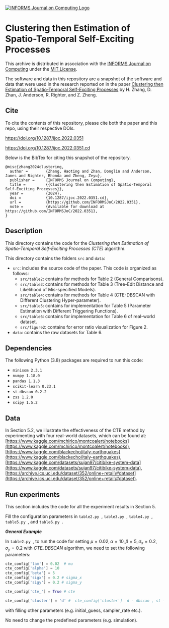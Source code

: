 [![INFORMS Journal on Computing Logo](https://INFORMSJoC.github.io/logos/INFORMS_Journal_on_Computing_Header.jpg)](https://pubsonline.informs.org/journal/ijoc)

# Clustering then Estimation of Spatio-Temporal Self-Exciting Processes

This archive is distributed in association with the [INFORMS Journal on
Computing](https://pubsonline.informs.org/journal/ijoc) under the [MIT License](LICENSE.txt).

The software and data in this repository are a snapshot of the software and data
that were used in the research reported on in the paper
[Clustering then Estimation of Spatio-Temporal Self-Exciting Processes](https://doi.org/10.1287/ijoc.2022.0314) by H. Zhang, D. Zhan, J. Anderson, R. Righter, and Z. Zheng.


## Cite

To cite the contents of this repository, please cite both the paper and this repo, using their respective DOIs.

https://doi.org/10.1287/ijoc.2022.0351

https://doi.org/10.1287/ijoc.2022.0351.cd

Below is the BibTex for citing this snapshot of the repository.

```
@misc{zhang2024clustering,
  author =        {Zhang, Haoting and Zhan, Donglin and Anderson, James and Righter, Rhonda and Zheng, Zeyu},
  publisher =     {INFORMS Journal on Computing},
  title =         {{Clustering then Estimation of Spatio-Temporal Self-Exciting Processes}},
  year =          {2024},
  doi =           {10.1287/ijoc.2022.0351.cd},
  url =           {https://github.com/INFORMSJoC/2022.0351},
  note =          {Available for download at https://github.com/INFORMSJoC/2022.0351},
}  
```

## Description

This directory contains the code for the _Clustering then Estimation of Spatio-Temporal Self-Exciting Processes (CTE)_ algorithm.

This directory contains the folders `src` and `data`:
- `src`: includes the source code of the paper. This code is organized as follows:
  - `src/table2`: contains for methods for Table 2 (General Comparisons).
  - `src/table3`: contains for methods for Table 3 (Tree-Edit Distance and Likelihood of Mis-specified Models).
  - `src/table4`: contains for methods for Table 4 (CTE-DBSCAN with Different Clustering Hyper-parameter).
  - `src/table5`: contains for implementation for Table 5 (Parameter Estimation with Different Triggering Functions).
  - `src/table6`: contains for implementation for Table 6 of real-world dataset.
  - `src/figure2`: contains for error ratio visualization for Figure 2.
- `data`: contains the raw datasets for Table 6.

## Dependencies
The following Python (3.8) packages are required to run this code:
- `minisom 2.3.1`
- `numpy 1.18.0`
- `pandas 1.1.3`
- `scikit-learn 0.23.1`
- `st-dbscan 0.2.2`
- `zss 1.2.0`
- `scipy 1.5.2`

## Data

In Section 5.2, we illustrate the effectiveness of the CTE method by experimenting with four real-world datasets, which can be found at:
[https://www.kaggle.com/mchirico/montcoalert/notebooks](https://www.kaggle.com/mchirico/montcoalert/notebooks),
[https://www.kaggle.com/blackecho/italy-earthquakes](https://www.kaggle.com/blackecho/italy-earthquakes),
[https://www.kaggle.com/datasets/sujan97/citibike-system-data](https://www.kaggle.com/datasets/sujan97/citibike-system-data),
[https://archive.ics.uci.edu/dataset/352/online+retail\#dataset](https://archive.ics.uci.edu/dataset/352/online+retail\#dataset).

## Run experiments
This section includes the code for all the experiment results in Section 5.

Fill the configuration parameters in `table2.py `, `table3.py `, `table4.py `, `table5.py `, and `table6.py `.

**_General Example_**

In `table2.py `, to run the code for setting $\mu = 0.02 , \alpha = 10, \beta = 5, \sigma_{x} = 0.2, \sigma_{y}=0.2$ with _CTE_DBSCAN_ algorithm, we need to set the following parameters:

```python
cte_config['lam'] = 0.02  # mu
cte_config['alpha'] = 10
cte_config['beta'] = 5
cte_config['sigx'] = 0.2 # sigma_x
cte_config['sigy'] = 0.2 # sigma_y

cte_config['cte_'] = True # cte

cte_config['cluster'] = 'd' #  cte_config['cluster']  d - dbscan , st - stdbscan ,  h - agglomerative , s - som
```

with filling other parameters (e.g. initial_guess, sampler_rate etc.).

No need to change the predefined parameters (e.g. simulation).
